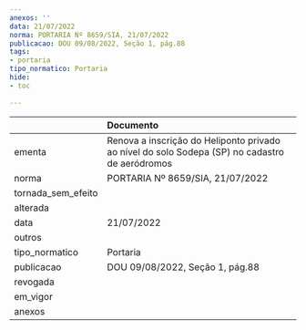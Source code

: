 ```yaml
---
anexos: ''
data: 21/07/2022
norma: PORTARIA Nº 8659/SIA, 21/07/2022
publicacao: DOU 09/08/2022, Seção 1, pág.88
tags:
- portaria
tipo_normatico: Portaria
hide: 
- toc 
 
---
```


|                    | Documento                                                                                      |
|:-------------------|:-----------------------------------------------------------------------------------------------|
| ementa             | Renova a inscrição do Heliponto privado ao nível do solo Sodepa (SP) no cadastro de aeródromos |
| norma              | PORTARIA Nº 8659/SIA, 21/07/2022                                                               |
| tornada_sem_efeito |                                                                                                |
| alterada           |                                                                                                |
| data               | 21/07/2022                                                                                     |
| outros             |                                                                                                |
| tipo_normatico     | Portaria                                                                                       |
| publicacao         | DOU 09/08/2022, Seção 1, pág.88                                                                |
| revogada           |                                                                                                |
| em_vigor           |                                                                                                |
| anexos             |                                                                                                |
